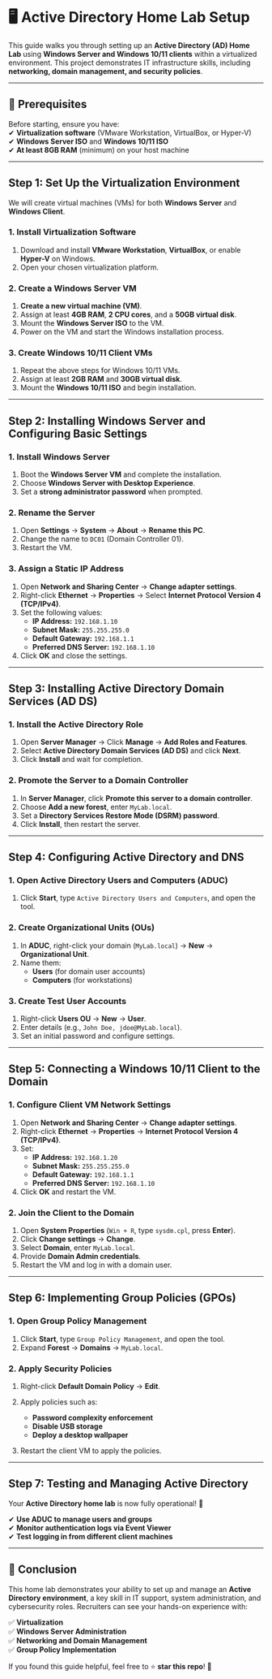 # 🖥️ Active Directory Home Lab Setup  

This guide walks you through setting up an **Active Directory (AD) Home Lab** using **Windows Server and Windows 10/11 clients** within a virtualized environment. This project demonstrates IT infrastructure skills, including **networking, domain management, and security policies**.  

---

## 📌 Prerequisites  
Before starting, ensure you have:  
✔ **Virtualization software** (VMware Workstation, VirtualBox, or Hyper-V)  
✔ **Windows Server ISO** and **Windows 10/11 ISO**  
✔ **At least 8GB RAM** (minimum) on your host machine  

---

## **Step 1: Set Up the Virtualization Environment**  

We will create virtual machines (VMs) for both **Windows Server** and **Windows Client**.  

### **1. Install Virtualization Software**  
1. Download and install **VMware Workstation**, **VirtualBox**, or enable **Hyper-V** on Windows.  
2. Open your chosen virtualization platform.  

### **2. Create a Windows Server VM**  
1. **Create a new virtual machine (VM)**.  
2. Assign at least **4GB RAM**, **2 CPU cores**, and a **50GB virtual disk**.  
3. Mount the **Windows Server ISO** to the VM.  
4. Power on the VM and start the Windows installation process.  

### **3. Create Windows 10/11 Client VMs**  
1. Repeat the above steps for Windows 10/11 VMs.  
2. Assign at least **2GB RAM** and **30GB virtual disk**.  
3. Mount the **Windows 10/11 ISO** and begin installation.  

---

## **Step 2: Installing Windows Server and Configuring Basic Settings**  

### **1. Install Windows Server**  
1. Boot the **Windows Server VM** and complete the installation.  
2. Choose **Windows Server with Desktop Experience**.  
3. Set a **strong administrator password** when prompted.  

### **2. Rename the Server**  
1. Open **Settings** → **System** → **About** → **Rename this PC**.  
2. Change the name to `DC01` (Domain Controller 01).  
3. Restart the VM.  

### **3. Assign a Static IP Address**  
1. Open **Network and Sharing Center** → **Change adapter settings**.  
2. Right-click **Ethernet** → **Properties** → Select **Internet Protocol Version 4 (TCP/IPv4)**.  
3. Set the following values:  
   - **IP Address:** `192.168.1.10`  
   - **Subnet Mask:** `255.255.255.0`  
   - **Default Gateway:** `192.168.1.1`  
   - **Preferred DNS Server:** `192.168.1.10`  
4. Click **OK** and close the settings.  

---

## **Step 3: Installing Active Directory Domain Services (AD DS)**  

### **1. Install the Active Directory Role**  
1. Open **Server Manager** → Click **Manage** → **Add Roles and Features**.  
2. Select **Active Directory Domain Services (AD DS)** and click **Next**.  
3. Click **Install** and wait for completion.  

### **2. Promote the Server to a Domain Controller**  
1. In **Server Manager**, click **Promote this server to a domain controller**.  
2. Choose **Add a new forest**, enter `MyLab.local`.  
3. Set a **Directory Services Restore Mode (DSRM) password**.  
4. Click **Install**, then restart the server.  

---

## **Step 4: Configuring Active Directory and DNS**  

### **1. Open Active Directory Users and Computers (ADUC)**  
1. Click **Start**, type `Active Directory Users and Computers`, and open the tool.  

### **2. Create Organizational Units (OUs)**  
1. In **ADUC**, right-click your domain (`MyLab.local`) → **New** → **Organizational Unit**.  
2. Name them:  
   - **Users** (for domain user accounts)  
   - **Computers** (for workstations)  

### **3. Create Test User Accounts**  
1. Right-click **Users OU** → **New** → **User**.  
2. Enter details (e.g., `John Doe, jdoe@MyLab.local`).  
3. Set an initial password and configure settings.  

---

## **Step 5: Connecting a Windows 10/11 Client to the Domain**  

### **1. Configure Client VM Network Settings**  
1. Open **Network and Sharing Center** → **Change adapter settings**.  
2. Right-click **Ethernet** → **Properties** → **Internet Protocol Version 4 (TCP/IPv4)**.  
3. Set:  
   - **IP Address:** `192.168.1.20`  
   - **Subnet Mask:** `255.255.255.0`  
   - **Default Gateway:** `192.168.1.1`  
   - **Preferred DNS Server:** `192.168.1.10`  
4. Click **OK** and restart the VM.  

### **2. Join the Client to the Domain**  
1. Open **System Properties** (`Win + R`, type `sysdm.cpl`, press **Enter**).  
2. Click **Change settings** → **Change**.  
3. Select **Domain**, enter `MyLab.local`.  
4. Provide **Domain Admin credentials**.  
5. Restart the VM and log in with a domain user.  

---

## **Step 6: Implementing Group Policies (GPOs)**  

### **1. Open Group Policy Management**  
1. Click **Start**, type `Group Policy Management`, and open the tool.  
2. Expand **Forest** → **Domains** → `MyLab.local`.  

### **2. Apply Security Policies**  
1. Right-click **Default Domain Policy** → **Edit**.  
2. Apply policies such as:  
   - **Password complexity enforcement**  
   - **Disable USB storage**  
   - **Deploy a desktop wallpaper**  

3. Restart the client VM to apply the policies.  

---

## **Step 7: Testing and Managing Active Directory**  

Your **Active Directory home lab** is now fully operational! 🎉  

✔ **Use ADUC to manage users and groups**  
✔ **Monitor authentication logs via Event Viewer**  
✔ **Test logging in from different client machines**  

---

## **📌 Conclusion**  
This home lab demonstrates your ability to set up and manage an **Active Directory environment**, a key skill in IT support, system administration, and cybersecurity roles. Recruiters can see your hands-on experience with:  

✅ **Virtualization**  
✅ **Windows Server Administration**  
✅ **Networking and Domain Management**  
✅ **Group Policy Implementation**  

If you found this guide helpful, feel free to ⭐ **star this repo**! 🚀  



<!--
 ```diff
- text in red
+ text in green
! text in orange
# text in gray
@@ text in purple (and bold)@@
```
--!>
